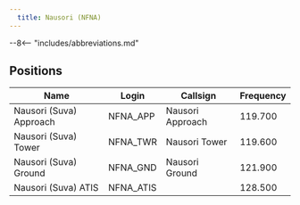 ```yaml
---
  title: Nausori (NFNA)
---
```


--8<-- "includes/abbreviations.md"

## Positions

| Name                    | Login     | Callsign         | Frequency |
| ----------------------- | --------- | ---------------- | --------- |
| Nausori (Suva) Approach | NFNA_APP  | Nausori Approach | 119.700   | 
| Nausori (Suva) Tower	  | NFNA_TWR  | Nausori Tower    | 119.600   | 
| Nausori (Suva) Ground	  | NFNA_GND  | Nausori Ground	     | 121.900   | 
| Nausori (Suva) ATIS	  | NFNA_ATIS | 	             | 128.500   |  
